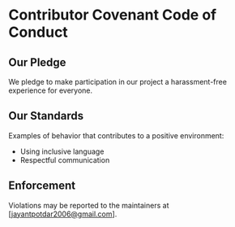 # Contributor Covenant Code of Conduct

## Our Pledge
We pledge to make participation in our project a harassment-free experience for everyone.

## Our Standards
Examples of behavior that contributes to a positive environment:
- Using inclusive language
- Respectful communication

## Enforcement
Violations may be reported to the maintainers at [jayantpotdar2006@gmail.com].
